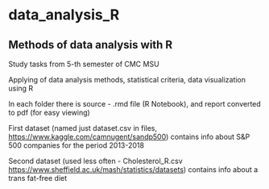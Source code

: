# data_analysis_R
## Methods of data analysis with R

Study tasks from 5-th semester of CMC MSU

Applying of data analysis methods, statistical criteria, data visualization using R

In each folder there is source - .rmd file (R Notebook), and report converted to pdf (for easy viewing)

First dataset (named just dataset.csv in files, https://www.kaggle.com/camnugent/sandp500) contains info about S&P 500 companies for the period 2013-2018

Second dataset (used less often - Cholesterol_R.csv https://www.sheffield.ac.uk/mash/statistics/datasets) contains info about a trans fat-free diet

